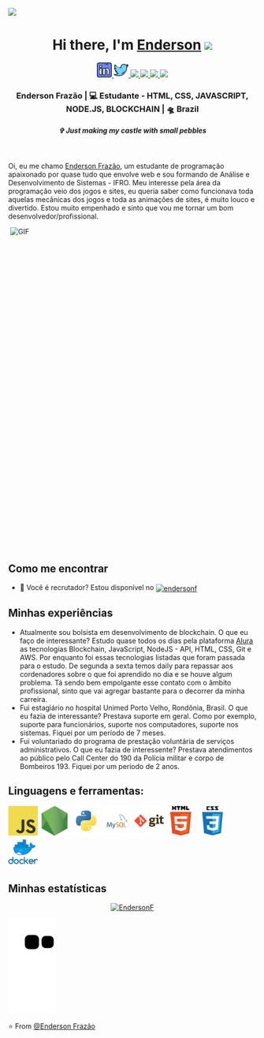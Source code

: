 ![](https://komarev.com/ghpvc/?username=EndersonF&style=flat-plastic&color=blueviolet)
<div align="center">
   <h1>Hi there, I'm <a href="https://github.com/EndersonF">Enderson</a> <img src="https://media.giphy.com/media/hvRJCLFzcasrR4ia7z/giphy.gif" width="25px"> </h1>
</div>

<p align='center'>
<a href="https://www.linkedin.com/in/enderson-fraz%C3%A3o-121b62175/"><img height="30" src="https://raw.githubusercontent.com/8bithemant/8bithemant/master/linkedin.png?raw=true" target="blank">
   </a>
<a href="https://twitter.com/enderson_frazao"><img height="30" src="https://raw.githubusercontent.com/8bithemant/8bithemant/master/twitter.png?raw=true" target="blank">
   </a>
<a href="https://www.twitch.tv/enderfpss"><img height="30" src="https://raw.githubusercontent.com/peterthehan/peterthehan/master/assets/twitch.svg" target="blank">
   </a>
<a href="https://steamcommunity.com/id/endersonfrazao"><img height="30" src="https://raw.githubusercontent.com/peterthehan/peterthehan/master/assets/steam.svg" target="blank">
   </a>
<a href="https://open.spotify.com/user/2fulyxp96vaz0s9w75cvxubjp"><img height="30" src="https://raw.githubusercontent.com/peterthehan/peterthehan/master/assets/spotify.svg" target="blank">
   </a>
<a href="https://api.whatsapp.com/send?phone=5569992201666" alt="WhatsApp-EndersonF" target="blank">
      <img height="30" src="https://user-images.githubusercontent.com/28950541/147156845-9db3d6e5-994c-4287-9d9a-43f999588ef2.png">
   </a>
 </p>
 
 <div align="center">
<h3> Enderson Frazão | 💻 Estudante - HTML, CSS, JAVASCRIPT, NODE.JS, BLOCKCHAIN | 🛸 Brazil </h3>
</div>
 <h5 align="center">
   <i>✞ Just making my castle with small pebbles</i>
  </h5>

<br />

Oi, eu me chamo [Enderson Frazão](https://www.linkedin.com/in/enderson-fraz%C3%A3o-121b62175/), um estudante de programação apaixonado por quase tudo que envolve web e sou formando de Análise e Desenvolvimento de Sistemas - IFRO. Meu interesse pela área da programação veio dos jogos e sites, eu queria saber como funcionava toda aquelas mecânicas dos jogos e toda as animações de sites, é muito louco e divertido. Estou muito empenhado e sinto que vou me tornar um bom desenvolvedor/profissional.

<img align= "right" alt="GIF" src="https://media1.giphy.com/media/HoffxyN8ghVuw/giphy.gif?cid=ecf05e47asen0tpup1ivtvw7cr415qgufh1269blh2poud6t&rid=giphy.gif&ct=g" width="500" height="680" />
 
**<h2> Como me encontrar </h2>** 
- 💼 Você é recrutador? Estou disponível no <a href="mailto:enderson.frazao7@gmail.com?subject=Oiii%20again" target="blank">
   <img align="center" alt="endersonf" height="25" width="25" src="https://img.icons8.com/external-justicon-lineal-color-justicon/30/000000/external-gmail-social-media-justicon-lineal-color-justicon.png">
  </a>

**<h2> Minhas experiências </h2>**
- Atualmente sou bolsista em desenvolvimento de blockchain. O que eu faço de interessante? Estudo quase todos os dias pela plataforma [Alura](https://www.alura.com.br/) as tecnologias Blockchain, JavaScript, NodeJS - API, HTML, CSS, Git e AWS. Por enquanto foi essas tecnologias listadas que foram passada para o estudo. De segunda a sexta temos daily para repassar aos cordenadores sobre o que foi aprendido no dia e se houve algum problema. Tá sendo bem empolgante esse contato com o âmbito profissional, sinto que vai agregar bastante para o decorrer da minha carreira.
- Fui estagiário no hospital Unimed Porto Velho, Rondônia, Brasil. O que eu fazia de interessante? Prestava suporte em geral. Como por exemplo, suporte para funcionários, suporte nos computadores, suporte nos sistemas. Fiquei por um período de 7 meses.
- Fui voluntariado do programa de prestação voluntária de serviços administrativos. O que eu fazia de interessente? Prestava atendimentos ao público pelo Call Center do 190 da Polícia militar e corpo de Bombeiros 193. Fiquei por um período de 2 anos.

**<h2> Linguagens e ferramentas:</h2>**
<code><img height="60" src="https://raw.githubusercontent.com/github/explore/80688e429a7d4ef2fca1e82350fe8e3517d3494d/topics/javascript/javascript.png"></code>
<code><img height="60" src="https://raw.githubusercontent.com/github/explore/80688e429a7d4ef2fca1e82350fe8e3517d3494d/topics/nodejs/nodejs.png"></code>
<code><img height="60" src="https://raw.githubusercontent.com/github/explore/80688e429a7d4ef2fca1e82350fe8e3517d3494d/topics/python/python.png"></code>
<code><img height="60" src="https://raw.githubusercontent.com/github/explore/80688e429a7d4ef2fca1e82350fe8e3517d3494d/topics/mysql/mysql.png"></code>
<code><img height="60" src="https://raw.githubusercontent.com/github/explore/80688e429a7d4ef2fca1e82350fe8e3517d3494d/topics/git/git.png"></code>
<code><img height="60" src="https://raw.githubusercontent.com/github/explore/80688e429a7d4ef2fca1e82350fe8e3517d3494d/topics/html/html.png"></code>
<code><img height="60" src="https://raw.githubusercontent.com/github/explore/80688e429a7d4ef2fca1e82350fe8e3517d3494d/topics/css/css.png"></code>
<code><img height="60" src="https://raw.githubusercontent.com/github/explore/80688e429a7d4ef2fca1e82350fe8e3517d3494d/topics/docker/docker.png"></code>

<h2>Minhas estatísticas</h2>
<p align="center" >
<a href="https://github.com/anuraghazra/github-readme-stats"> 
    <img  src="https://github-readme-stats.vercel.app/api?username=EndersonF&&show_icons=true&theme=radical" alt="EndersonF"/>
  </a>
</p>

![snake gif](https://github.com/EndersonF/EndersonF/blob/output/github-contribution-grid-snake.svg)

⭐️ From [@Enderson Frazão](https://github.com/EndersonF)
